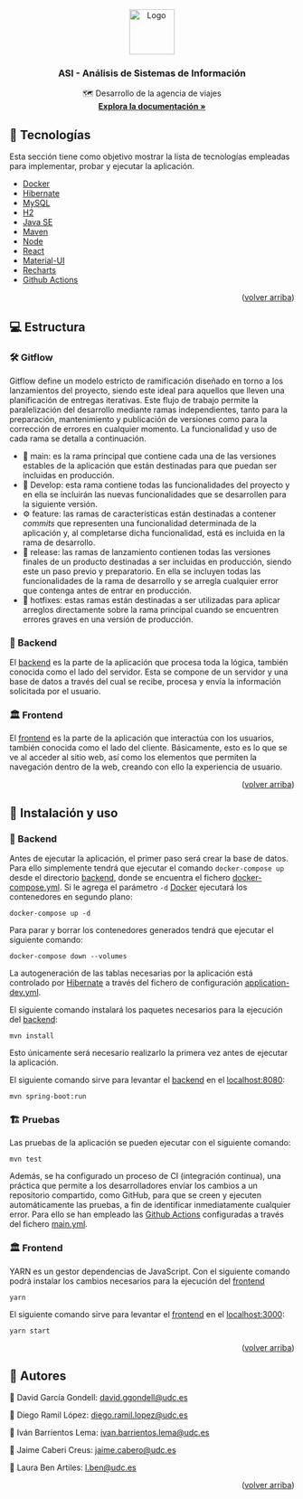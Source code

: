 <div id="top"></div>

<div align="center">
  <a href="https://github.com/IvanBarLem/ASI">
    <img src="https://bowiebearsnews.com/wp-content/uploads/2018/11/TRavel.png" alt="Logo" width="80" height="80">
  </a>

  <h3 align="center">ASI - Análisis de Sistemas de Información</h3>

  <p align="center">
    🗺️ Desarrollo de la agencia de viajes
    <br />
    <a href="https://htmlpreview.github.io/?https://github.com/IvanBarLem/ASI/blob/master/backend/doc/index.html"><strong>Explora la documentación »</strong></a>
  </p>
</div>

## 🚧 Tecnologías

Esta sección tiene como objetivo mostrar la lista de tecnologías empleadas para implementar, probar y ejecutar la aplicación.

-   [Docker](https://www.docker.com/)
-   [Hibernate](https://hibernate.org/)
-   [MySQL](https://www.mysql.com/)
-   [H2](https://www.h2database.com/)
-   [Java SE](https://www.oracle.com/java/)
-   [Maven](https://maven.apache.org/)
-   [Node](https://nodejs.org/)
-   [React](https://es.reactjs.org/)
-   [Material-UI](https://mui.com/)
-   [Recharts](https://recharts.org/)
-   [Github Actions](https://github.com/features/actions)

<p align="right">(<a href="#top">volver arriba</a>)</p>

## 💻 Estructura

### 🛠️ Gitflow

Gitflow define un modelo estricto de ramificación diseñado en torno a los lanzamientos del proyecto, siendo este ideal para aquellos que lleven una planificación de entregas iterativas. Este flujo de trabajo permite la paralelización del desarrollo mediante ramas independientes, tanto para la preparación, mantenimiento y publicación de versiones como para la corrección de errores en cualquier momento. La funcionalidad y uso de cada rama se detalla a continuación.

-   🏹 main: es la rama principal que contiene cada una de las versiones estables de la aplicación que están destinadas para que puedan ser incluidas en producción.
-   🧰 Develop: esta rama contiene todas las funcionalidades del proyecto y en ella se incluirán las nuevas funcionalidades que se desarrollen para la siguiente versión.
-   ⚙️ feature: las ramas de características están destinadas a contener _commits_ que representen una funcionalidad determinada de la aplicación y, al completarse dicha funcionalidad, está es incluida en la rama de desarrollo.
-   🧲 release: las ramas de lanzamiento contienen todas las versiones finales de un producto destinadas a ser incluidas en producción, siendo este un paso previo y preparatorio. En ella se incluyen todas las funcionalidades de la rama de desarrollo y se arregla cualquier error que contenga antes de entrar en producción.
-   🧹 hotfixes: estas ramas están destinadas a ser utilizadas para aplicar arreglos directamente sobre la rama principal cuando se encuentren errores graves en una versión de producción.

### 🧱 Backend

El [backend](backend) es la parte de la aplicación que procesa toda la lógica, también conocida como el lado del servidor. Esta se compone de un servidor y una base de datos a través del cual se recibe, procesa y envía la información solicitada por el usuario.

### 🏛️ Frontend

El [frontend](frontend) es la parte de la aplicación que interactúa con los usuarios, también conocida como el lado del cliente. Básicamente, esto es lo que se ve al acceder al sitio web, así como los elementos que permiten la navegación dentro de la web, creando con ello la experiencia de usuario.

<p align="right">(<a href="#top">volver arriba</a>)</p>

## 🔌 Instalación y uso

### 🧱 Backend

Antes de ejecutar la aplicación, el primer paso será crear la base de datos. Para ello simplemente tendrá que ejecutar el comando `docker-compose up` desde el directorio [backend](backend), donde se encuentra el fichero [docker-compose.yml](backend/docker-compose.yml). Si le agrega el parámetro `-d` [Docker](https://www.docker.com/) ejecutará los contenedores en segundo plano:

```
docker-compose up -d
```

Para parar y borrar los contenedores generados tendrá que ejecutar el siguiente comando:

```
docker-compose down --volumes
```

La autogeneración de las tablas necesarias por la aplicación está controlado por [Hibernate](https://hibernate.org/) a través del fichero de configuración [application-dev.yml](backend/src/main/resources/application-dev.yml).

El siguiente comando instalará los paquetes necesarios para la ejecución del [backend](backend):

```
mvn install
```

Esto únicamente será necesario realizarlo la primera vez antes de ejecutar la aplicación.

El siguiente comando sirve para levantar el [backend](backend) en el [localhost:8080](localhost:8080):

```
mvn spring-boot:run
```

### 🏗️ Pruebas

Las pruebas de la aplicación se pueden ejecutar con el siguiente comando:

```
mvn test
```

Además, se ha configurado un proceso de CI (integración continua), una práctica que permite a los desarrolladores envíar los cambios a un repositorio compartido, como GitHub, para que se creen y ejecuten automáticamente las pruebas, a fin de identificar inmediatamente cualquier error. Para ello se han empleado las [Github Actions](https://github.com/features/actions) configuradas a través del fichero [main.yml](.gitgub/workflows/main.yml).

### 🏛️ Frontend

YARN es un gestor dependencias de JavaScript. Con el siguiente comando podrá instalar los cambios necesarios para la ejecución del [frontend](frontend)

```
yarn
```

El siguiente comando sirve para levantar el [frontend](frontend) en el [localhost:3000](localhost:3000):

```
yarn start
```

<p align="right">(<a href="#top">volver arriba</a>)</p>

## 👥 Autores

👤 David García Gondell: david.ggondell@udc.es

👤 Diego Ramil López: diego.ramil.lopez@udc.es

👤 Iván Barrientos Lema: ivan.barrientos.lema@udc.es

👤 Jaime Caberi Creus: jaime.cabero@udc.es

👤 Laura Ben Artiles: l.ben@udc.es

<p align="right">(<a href="#top">volver arriba</a>)</p>
